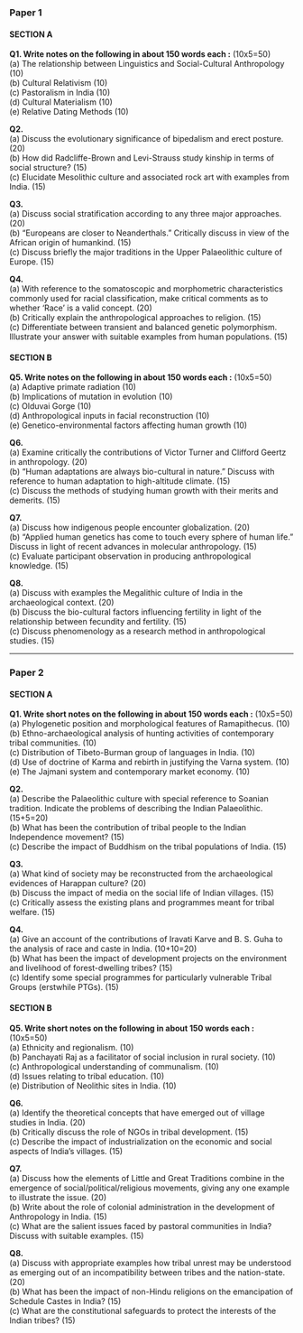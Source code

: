 
### Paper 1

#### SECTION A

**Q1. Write notes on the following in about 150 words each :** (10x5=50)  
(a) The relationship between Linguistics and Social-Cultural Anthropology (10)  
(b) Cultural Relativism (10)  
(c) Pastoralism in India (10)  
(d) Cultural Materialism (10)  
(e) Relative Dating Methods (10)

**Q2.**  
(a) Discuss the evolutionary significance of bipedalism and erect posture. (20)  
(b) How did Radcliffe-Brown and Levi-Strauss study kinship in terms of social structure? (15)  
(c) Elucidate Mesolithic culture and associated rock art with examples from India. (15)

**Q3.**  
(a) Discuss social stratification according to any three major approaches. (20)  
(b) “Europeans are closer to Neanderthals.” Critically discuss in view of the African origin of humankind. (15)  
(c) Discuss briefly the major traditions in the Upper Palaeolithic culture of Europe. (15)

**Q4.**  
(a) With reference to the somatoscopic and morphometric characteristics commonly used for racial classification, make critical comments as to whether ‘Race’ is a valid concept. (20)  
(b) Critically explain the anthropological approaches to religion. (15)  
(c) Differentiate between transient and balanced genetic polymorphism. Illustrate your answer with suitable examples from human populations. (15)

#### SECTION B

**Q5. Write notes on the following in about 150 words each :** (10x5=50)  
(a) Adaptive primate radiation (10)  
(b) Implications of mutation in evolution (10)  
(c) Olduvai Gorge (10)  
(d) Anthropological inputs in facial reconstruction (10)  
(e) Genetico-environmental factors affecting human growth (10)

**Q6.**  
(a) Examine critically the contributions of Victor Turner and Clifford Geertz in anthropology. (20)  
(b) “Human adaptations are always bio-cultural in nature.” Discuss with reference to human adaptation to high-altitude climate. (15)  
(c) Discuss the methods of studying human growth with their merits and demerits. (15)

**Q7.**  
(a) Discuss how indigenous people encounter globalization. (20)  
(b) “Applied human genetics has come to touch every sphere of human life.” Discuss in light of recent advances in molecular anthropology. (15)  
(c) Evaluate participant observation in producing anthropological knowledge. (15)

**Q8.**  
(a) Discuss with examples the Megalithic culture of India in the archaeological context. (20)  
(b) Discuss the bio-cultural factors influencing fertility in light of the relationship between fecundity and fertility. (15)  
(c) Discuss phenomenology as a research method in anthropological studies. (15)

---

### Paper 2

#### SECTION A

**Q1. Write short notes on the following in about 150 words each :** (10x5=50)  
(a) Phylogenetic position and morphological features of Ramapithecus. (10)  
(b) Ethno-archaeological analysis of hunting activities of contemporary tribal communities. (10)  
(c) Distribution of Tibeto-Burman group of languages in India. (10)  
(d) Use of doctrine of Karma and rebirth in justifying the Varna system. (10)  
(e) The Jajmani system and contemporary market economy. (10)

**Q2.**  
(a) Describe the Palaeolithic culture with special reference to Soanian tradition. Indicate the problems of describing the Indian Palaeolithic. (15+5=20)  
(b) What has been the contribution of tribal people to the Indian Independence movement? (15)  
(c) Describe the impact of Buddhism on the tribal populations of India. (15)

**Q3.**  
(a) What kind of society may be reconstructed from the archaeological evidences of Harappan culture? (20)  
(b) Discuss the impact of media on the social life of Indian villages. (15)  
(c) Critically assess the existing plans and programmes meant for tribal welfare. (15)

**Q4.**  
(a) Give an account of the contributions of Iravati Karve and B. S. Guha to the analysis of race and caste in India. (10+10=20)  
(b) What has been the impact of development projects on the environment and livelihood of forest-dwelling tribes? (15)  
(c) Identify some special programmes for particularly vulnerable Tribal Groups (erstwhile PTGs). (15)

#### SECTION B

**Q5. Write short notes on the following in about 150 words each :** (10x5=50)  
(a) Ethnicity and regionalism. (10)  
(b) Panchayati Raj as a facilitator of social inclusion in rural society. (10)  
(c) Anthropological understanding of communalism. (10)  
(d) Issues relating to tribal education. (10)  
(e) Distribution of Neolithic sites in India. (10)

**Q6.**  
(a) Identify the theoretical concepts that have emerged out of village studies in India. (20)  
(b) Critically discuss the role of NGOs in tribal development. (15)  
(c) Describe the impact of industrialization on the economic and social aspects of India’s villages. (15)

**Q7.**  
(a) Discuss how the elements of Little and Great Traditions combine in the emergence of social/political/religious movements, giving any one example to illustrate the issue. (20)  
(b) Write about the role of colonial administration in the development of Anthropology in India. (15)  
(c) What are the salient issues faced by pastoral communities in India? Discuss with suitable examples. (15)

**Q8.**  
(a) Discuss with appropriate examples how tribal unrest may be understood as emerging out of an incompatibility between tribes and the nation-state. (20)  
(b) What has been the impact of non-Hindu religions on the emancipation of Schedule Castes in India? (15)  
(c) What are the constitutional safeguards to protect the interests of the Indian tribes? (15)